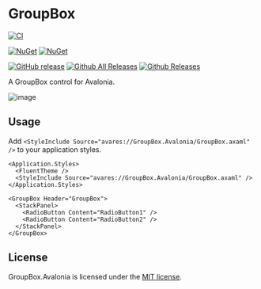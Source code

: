 # GroupBox

[![CI](https://github.com/wieslawsoltes/GroupBox.Avalonia/actions/workflows/build.yml/badge.svg)](https://github.com/wieslawsoltes/GroupBox.Avalonia/actions/workflows/build.yml)

[![NuGet](https://img.shields.io/nuget/v/GroupBox.Avalonia.svg)](https://www.nuget.org/packages/GroupBox.Avalonia)
[![NuGet](https://img.shields.io/nuget/dt/GroupBox.Avalonia.svg)](https://www.nuget.org/packages/GroupBox.Avalonia)

[![GitHub release](https://img.shields.io/github/release/wieslawsoltes/GroupBox.Avalonia.svg)](https://github.com/wieslawsoltes/GroupBox.Avalonia)
[![Github All Releases](https://img.shields.io/github/downloads/wieslawsoltes/GroupBox.Avalonia/total.svg)](https://github.com/wieslawsoltes/GroupBox.Avalonia)
[![Github Releases](https://img.shields.io/github/downloads/wieslawsoltes/GroupBox.Avalonia/latest/total.svg)](https://github.com/wieslawsoltes/GroupBox.Avalonia)

A GroupBox control for Avalonia.

![image](https://github.com/user-attachments/assets/41e89f7d-3046-4cd4-b72f-c8604411c510)

## Usage

Add `<StyleInclude Source="avares://GroupBox.Avalonia/GroupBox.axaml" />` to your application styles.

```xaml
<Application.Styles>
  <FluentTheme />
  <StyleInclude Source="avares://GroupBox.Avalonia/GroupBox.axaml" />
</Application.Styles>
```

```xaml
<GroupBox Header="GroupBox">
  <StackPanel>
    <RadioButton Content="RadioButton1" />
    <RadioButton Content="RadioButton2" />
  </StackPanel>
</GroupBox>
```

## License

GroupBox.Avalonia is licensed under the [MIT license](LICENSE.TXT).
